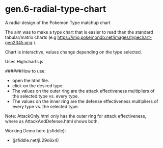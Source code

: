 # gen.6-radial-type-chart
A radial design of the Pokemon Type matchup chart


The aim was to make a type chart that is easier to read than the standard tabular/matrix charts (e.g  https://img.pokemondb.net/images/typechart-gen2345.png ).

Chart is interactive, values change depending on the type selected.

Uses Highcharts.js 


######How to use:
- open the html file.
- click on the desired type.
- The values on the outer ring are the attack effectiveness multipliers of the selected type vs. every type.
- The values on the inner ring are the defense effectiveness multipliers of every type vs. the selected type.

Note: AttackOnly.html only has the outer ring for attack effectiveness, where as AttackAndDefense.html shows both.

Working Demo here (jsfiddle):
- (jsfiddle.net/jL29o6x4)
